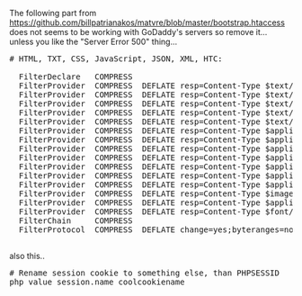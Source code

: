 The following part from <a title="https://github.com/billpatrianakos/matvre/blob/master/bootstrap.htaccess" href="https://github.com/billpatrianakos/matvre/blob/master/bootstrap.htaccess" target="_blank">https://github.com/billpatrianakos/matvre/blob/master/bootstrap.htaccess</a> does not seems to be working with GoDaddy's servers so remove it... unless you like the "Server Error 500" thing...
<pre># HTML, TXT, CSS, JavaScript, JSON, XML, HTC:

  FilterDeclare   COMPRESS
  FilterProvider  COMPRESS  DEFLATE resp=Content-Type $text/html
  FilterProvider  COMPRESS  DEFLATE resp=Content-Type $text/css
  FilterProvider  COMPRESS  DEFLATE resp=Content-Type $text/plain
  FilterProvider  COMPRESS  DEFLATE resp=Content-Type $text/xml
  FilterProvider  COMPRESS  DEFLATE resp=Content-Type $text/x-component
  FilterProvider  COMPRESS  DEFLATE resp=Content-Type $application/javascript
  FilterProvider  COMPRESS  DEFLATE resp=Content-Type $application/json
  FilterProvider  COMPRESS  DEFLATE resp=Content-Type $application/xml
  FilterProvider  COMPRESS  DEFLATE resp=Content-Type $application/xhtml+xml
  FilterProvider  COMPRESS  DEFLATE resp=Content-Type $application/rss+xml
  FilterProvider  COMPRESS  DEFLATE resp=Content-Type $application/atom+xml
  FilterProvider  COMPRESS  DEFLATE resp=Content-Type $application/vnd.ms-fontobject
  FilterProvider  COMPRESS  DEFLATE resp=Content-Type $image/svg+xml
  FilterProvider  COMPRESS  DEFLATE resp=Content-Type $application/x-font-ttf
  FilterProvider  COMPRESS  DEFLATE resp=Content-Type $font/opentype
  FilterChain     COMPRESS
  FilterProtocol  COMPRESS  DEFLATE change=yes;byteranges=no

</pre>

also this..
<pre>
# Rename session cookie to something else, than PHPSESSID
php_value session.name coolcookiename
</pre>